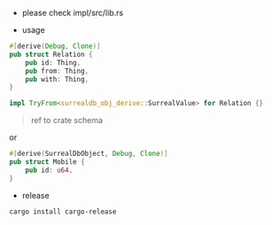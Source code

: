 * please check
impl/src/lib.rs

* usage
```rs
#[derive(Debug, Clone)]
pub struct Relation {
    pub id: Thing,
    pub from: Thing,
    pub with: Thing,
}

impl TryFrom<surrealdb_obj_derive::SurrealValue> for Relation {}
```
> ref to crate schema

or

```rs
#[derive(SurrealDbObject, Debug, Clone)]
pub struct Mobile {
    pub id: u64,
}
```

* release
```
cargo install cargo-release

```
